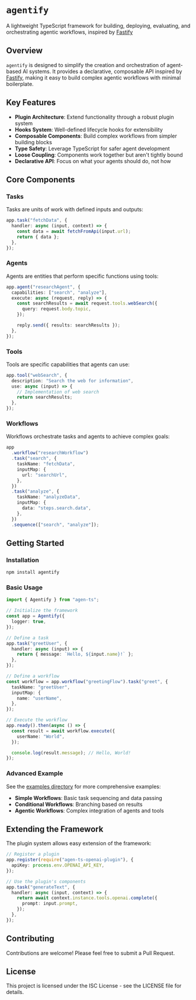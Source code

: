 # `agentify`

A lightweight TypeScript framework for building, deploying, evaluating, and orchestrating agentic workflows, inspired by [Fastify](https://fastify.dev/)

## Overview

`agentify` is designed to simplify the creation and orchestration of agent-based AI systems. It provides a declarative, composable API inspired by [Fastify](https://fastify.dev/), making it easy to build complex agentic workflows with minimal boilerplate.

## Key Features

- **Plugin Architecture**: Extend functionality through a robust plugin system
- **Hooks System**: Well-defined lifecycle hooks for extensibility
- **Composable Components**: Build complex workflows from simpler building blocks
- **Type Safety**: Leverage TypeScript for safer agent development
- **Loose Coupling**: Components work together but aren't tightly bound
- **Declarative API**: Focus on what your agents should do, not how

## Core Components

### Tasks

Tasks are units of work with defined inputs and outputs:

```typescript
app.task("fetchData", {
  handler: async (input, context) => {
    const data = await fetchFromApi(input.url);
    return { data };
  },
});
```

### Agents

Agents are entities that perform specific functions using tools:

```typescript
app.agent("researchAgent", {
  capabilities: ["search", "analyze"],
  execute: async (request, reply) => {
    const searchResults = await request.tools.webSearch({
      query: request.body.topic,
    });

    reply.send({ results: searchResults });
  },
});
```

### Tools

Tools are specific capabilities that agents can use:

```typescript
app.tool("webSearch", {
  description: "Search the web for information",
  use: async (input) => {
    // Implementation of web search
    return searchResults;
  },
});
```

### Workflows

Workflows orchestrate tasks and agents to achieve complex goals:

```typescript
app
  .workflow("researchWorkflow")
  .task("search", {
    taskName: "fetchData",
    inputMap: {
      url: "searchUrl",
    },
  })
  .task("analyze", {
    taskName: "analyzeData",
    inputMap: {
      data: "steps.search.data",
    },
  })
  .sequence(["search", "analyze"]);
```

## Getting Started

### Installation

```bash
npm install agentify
```

### Basic Usage

```typescript
import { Agentify } from "agen-ts";

// Initialize the framework
const app = Agentify({
  logger: true,
});

// Define a task
app.task("greetUser", {
  handler: async (input) => {
    return { message: `Hello, ${input.name}!` };
  },
});

// Define a workflow
const workflow = app.workflow("greetingFlow").task("greet", {
  taskName: "greetUser",
  inputMap: {
    name: "userName",
  },
});

// Execute the workflow
app.ready().then(async () => {
  const result = await workflow.execute({
    userName: "World",
  });

  console.log(result.message); // Hello, World!
});
```

### Advanced Example

See the [examples directory](./src/examples) for more comprehensive examples:

- **Simple Workflows**: Basic task sequencing and data passing
- **Conditional Workflows**: Branching based on results
- **Agentic Workflows**: Complex integration of agents and tools

## Extending the Framework

The plugin system allows easy extension of the framework:

```typescript
// Register a plugin
app.register(require("agen-ts-openai-plugin"), {
  apiKey: process.env.OPENAI_API_KEY,
});

// Use the plugin's components
app.task("generateText", {
  handler: async (input, context) => {
    return await context.instance.tools.openai.complete({
      prompt: input.prompt,
    });
  },
});
```

## Contributing

Contributions are welcome! Please feel free to submit a Pull Request.

## License

This project is licensed under the ISC License - see the LICENSE file for details.
